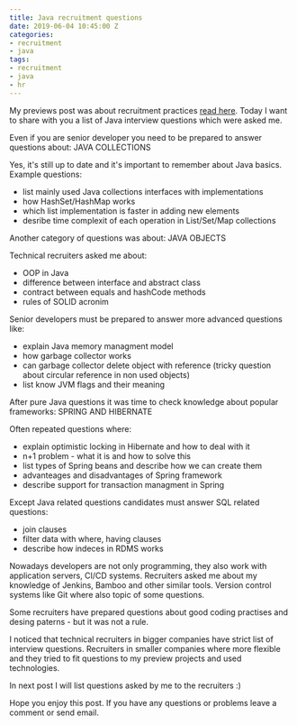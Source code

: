 ```yaml
---
title: Java recruitment questions
date: 2019-06-04 10:45:00 Z
categories:
- recruitment
- java
tags:
- recruitment
- java
- hr
---
```


My previews post was about recruitment practices [read here](https://okraskat.github.io/thoughts-about-recruitment/).
Today I want to share with you a list of Java interview questions which were asked me.

Even if you are senior developer you need to be prepared to answer questions about:
JAVA COLLECTIONS

Yes, it's still up to date and it's important to remember about Java basics.
Example questions:
- list mainly used Java collections interfaces with implementations
- how HashSet/HashMap works
- which list implementation is faster in adding new elements
- desribe time complexit of each operation in List/Set/Map collections

Another category of questions was about:
JAVA OBJECTS

Technical recruiters asked me about:
- OOP in Java
- difference between interface and abstract class
- contract between equals and hashCode methods
- rules of SOLID acronim

Senior developers must be prepared to answer more advanced questions like:
- explain Java memory managment model
- how garbage collector works
- can garbage collector delete object with reference (tricky question about circular reference in non used objects)
- list know JVM flags and their meaning

After pure Java questions it was time to check knowledge about popular frameworks:
SPRING AND HIBERNATE

Often repeated questions where:
- explain optimistic locking in Hibernate and how to deal with it
- n+1 problem - what it is and how to solve this
- list types of Spring beans and describe how we can create them
- advanteages and disadvantages of Spring framework
- describe support for transaction managment in Spring

Except Java related questions candidates must answer SQL related questions:
- join clauses
- filter data with where, having clauses
- describe how indeces in RDMS works

Nowadays developers are not only programming, they also work with application servers, CI/CD systems.
Recruiters asked me about my knowledge of Jenkins, Bamboo and other similar tools.
Version control systems like Git where also topic of some questions.

Some recruiters have prepared questions about good coding practises and desing paterns - but it was not a rule.

I noticed that technical recruiters in bigger companies have strict list of interview questions.
Recruiters in smaller companies where more flexible and they tried to fit questions to my preview projects and used technologies.

In next post I will list questions asked by me to the recruiters :)

Hope you enjoy this post. If you have any questions or problems leave a comment or send email.
